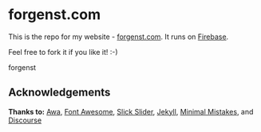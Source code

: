 # forgenst.com
This is the repo for my website - [forgenst.com](https://forgenst.com). It runs on [Firebase](https://firebase.google.com).

Feel free to fork it if you like it! :-)

forgenst

## Acknowledgements

**Thanks to:**
[Awa](https://codewithawa.com),
[Font Awesome](https://fontawesome.com),
[Slick Slider](https://kenwheeler.github.io/slick),
[Jekyll](https://jekyllrb.com),
[Minimal Mistakes](https://mmistakes.github.io/minimal-mistakes),
and [Discourse](https://discourse.org)
